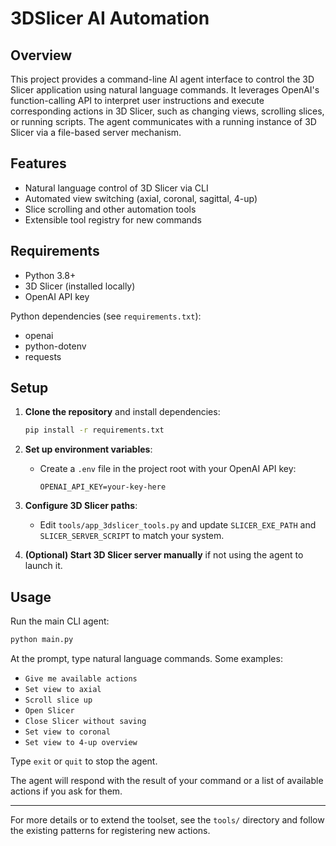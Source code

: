# 3DSlicer AI Automation

## Overview

This project provides a command-line AI agent interface to control the 3D Slicer application using natural language commands. It leverages OpenAI's function-calling API to interpret user instructions and execute corresponding actions in 3D Slicer, such as changing views, scrolling slices, or running scripts. The agent communicates with a running instance of 3D Slicer via a file-based server mechanism.

## Features

- Natural language control of 3D Slicer via CLI
- Automated view switching (axial, coronal, sagittal, 4-up)
- Slice scrolling and other automation tools
- Extensible tool registry for new commands

## Requirements

- Python 3.8+
- 3D Slicer (installed locally)
- OpenAI API key

Python dependencies (see `requirements.txt`):
- openai
- python-dotenv
- requests

## Setup

1. **Clone the repository** and install dependencies:
   ```bash
   pip install -r requirements.txt
   ```

2. **Set up environment variables**:
   - Create a `.env` file in the project root with your OpenAI API key:
     ```
     OPENAI_API_KEY=your-key-here
     ```

3. **Configure 3D Slicer paths**:
   - Edit `tools/app_3dslicer_tools.py` and update `SLICER_EXE_PATH` and `SLICER_SERVER_SCRIPT` to match your system.

4. **(Optional) Start 3D Slicer server manually** if not using the agent to launch it.

## Usage

Run the main CLI agent:
```bash
python main.py
```

At the prompt, type natural language commands. Some examples:

- `Give me available actions`
- `Set view to axial`
- `Scroll slice up`
- `Open Slicer`
- `Close Slicer without saving`
- `Set view to coronal`
- `Set view to 4-up overview`

Type `exit` or `quit` to stop the agent.

The agent will respond with the result of your command or a list of available actions if you ask for them.

---

For more details or to extend the toolset, see the `tools/` directory and follow the existing patterns for registering new actions. 
